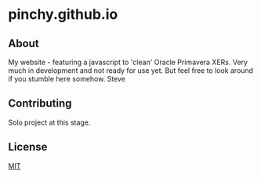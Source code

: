 # pinchy.github.io

## About
My website - featuring a javascript to 'clean' Oracle Primavera XERs.
Very much in development and not ready for use yet.  But feel free to look around if you stumble here somehow.
Steve

## Contributing
Solo project at this stage.

## License
[MIT](https://choosealicense.com/licenses/mit/)